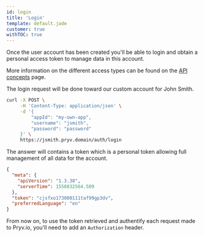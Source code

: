 ```yaml
---
id: login
title: 'Login'
template: default.jade
customer: true
withTOC: true
---
```


Once the user account has been created you'll be able to login and obtain a personal access token to manage data in this account.

More information on the different access types can be found on the [API concepts](http://api.pryv.com/concepts/#accesses) page.

The login request will be done toward our custom account for John Smith.

```bash
curl -X POST \
     -H 'Content-Type: application/json' \
     -d '{
         "appId": "my-own-app",
         "username": "jsmith",
         "password": "password"
     }' \
     https://jsmith.pryv.domain/auth/login
```

The answer will contains a token which is a personal token allowing full management of all data for the account.

```json
{
  "meta": {
    "apiVersion": "1.3.38",
    "serverTime": 1550832564.509
  },
  "token": "cjsfxo173000111taf99gp3dv",
  "preferredLanguage": "en"
}
```

From now on, to use the token retrieved and authentify each request made to Pryv.io, you'll need to add an `Authorization` header.
